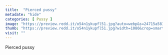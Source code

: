 ```yaml
---
title:  "Pierced pussy"
metadate: "hide"
categories: [ Pussy ]
image: "https://preview.redd.it/o54n1ykupfl51.jpg?auto=webp&s=24715a5810a6aa343b51ae9bbf64df1f9fd805e2"
thumb: "https://preview.redd.it/o54n1ykupfl51.jpg?width=1080&crop=smart&auto=webp&s=234e2204248f1c3c0bc986fb6fd7a5d56985455c"
visit: ""
---
```

Pierced pussy
